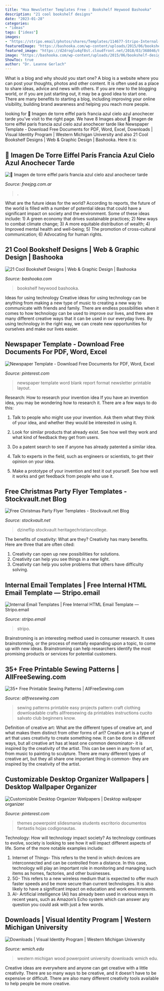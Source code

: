 ```yaml
---
title: "Hoa Newsletter Templates Free : Bookshelf Heywood Bashooka"
description: "21 cool bookshelf designs"
date: "2023-01-28"
categories:
- "ideas"
tags: ["ideas"]
images:
- "https://stripo.email/photos/shares/Templates/114677-Stripo-Internal-Trigger-newsletter-Meet-the-New-Hire-email-web.png"
featuredImage: "https://bashooka.com/wp-content/uploads/2015/06/bookshelf-design-bshk-16.jpg"
featured_image: "https://d2droglu4qf8st.cloudfront.net/2018/03/368046/Free-Printable-Sewing-Patterns-pin-new_ExtraLarge800_ID-2683405.png?v=2683405"
image: "https://bashooka.com/wp-content/uploads/2015/06/bookshelf-design-bshk-16.jpg"
ShowToc: true
author: "Dr. Leanne Gerlach"
---
```



What is a blog and why should you start one?
A blog is a website where you can post your thoughts, photos and other content. It is often used as a place to share ideas, advice and news with others. If you are new to the blogging world, or if you are just starting out, it may be a good idea to start one. There are many benefits to starting a blog, including improving your online visibility, building brand awareness and helping you reach more people.

	

		
looking for 🥇 Imagen de torre eiffel parís francia azul cielo azul anochecer tarde you've visit to the right page. We have 8 Images about 🥇 Imagen de torre eiffel parís francia azul cielo azul anochecer tarde like Newspaper Template - Download Free Documents for PDF, Word, Excel, Downloads | Visual Identity Program | Western Michigan University and also 21 Cool Bookshelf Designs | Web &amp; Graphic Design | Bashooka. Here it is:
		
    
## 🥇 Imagen De Torre Eiffel París Francia Azul Cielo Azul Anochecer Tarde

<img loading=lazy src="https://images.freejpg.com.ar/900/0904/eiffel-tower-paris-france-blue-sky-blue-dusk-evening-F100019761.jpg" onerror="this.onerror=null;this.src='https://tse3.mm.bing.net/th?id=OIP.GLHscY-eLKanVPaCNBjf6wHaLH&amp;pid=15.1';" alt="🥇 Imagen de torre eiffel parís francia azul cielo azul anochecer tarde">

_Source: freejpg.com.ar_

>. 

	

What are the future ideas for the world?
According to reports, the future of the world is filled with a number of potential ideas that could have a significant impact on society and the environment. Some of these ideas include: 1) A green economy that drives sustainable practices; 2) New ways to combat climate change; 3) A more equitable distribution of wealth; 4) Improved mental health and well-being; 5) The promotion of cross-cultural communication; 6) Advocating for human rights.

    
## 21 Cool Bookshelf Designs | Web &amp; Graphic Design | Bashooka

<img loading=lazy src="https://bashooka.com/wp-content/uploads/2015/06/bookshelf-design-bshk-16.jpg" onerror="this.onerror=null;this.src='https://tse2.mm.bing.net/th?id=OIP.xaRmbWJZAPc-_LiG7v4Q3gHaLH&amp;pid=15.1';" alt="21 Cool Bookshelf Designs | Web &amp; Graphic Design | Bashooka">

_Source: bashooka.com_

>bookshelf heywood bashooka. 

	

Ideas for using technology
Creative ideas for using technology can be anything from making a new type of music to creating a new way to communicate with friends and family. There are endless possibilities when it comes to how technology can be used to improve our lives, and there are many different creative ways that it can be used in our everyday lives. By using technology in the right way, we can create new opportunities for ourselves and make our lives easier.

    
## Newspaper Template - Download Free Documents For PDF, Word, Excel

<img loading=lazy src="https://i.pinimg.com/736x/3f/62/74/3f62743d486ff92608b53e3da2ed5213--newspaper-free-download.jpg" onerror="this.onerror=null;this.src='https://tse1.mm.bing.net/th?id=OIP.g6I8o7_IT0D9l2S7gxZI3wHaKo&amp;pid=15.1';" alt="Newspaper Template - Download Free Documents for PDF, Word, Excel">

_Source: pinterest.com_

>newspaper template word blank report format newsletter printable layout. 

	

Research: How to research your invention idea
If you have an invention idea, you may be wondering how to research it. There are a few ways to do this:
1. Talk to people who might use your invention. Ask them what they think of your idea, and whether they would be interested in using it.

2. Look for similar products that already exist. See how well they work and what kind of feedback they get from users.

3. Do a patent search to see if anyone has already patented a similar idea.

4. Talk to experts in the field, such as engineers or scientists, to get their opinion on your idea.

5. Make a prototype of your invention and test it out yourself. See how well it works and get feedback from people who use it.

    
## Free Christmas Party Flyer Templates - Stockvault.net Blog

<img loading=lazy src="https://www.stockvault.net/blog/wp-content/uploads/2015/12/xmas-8.jpg" onerror="this.onerror=null;this.src='https://tse1.mm.bing.net/th?id=OIP.gBXjkIPpwAQ5XOegjO_wWQHaKh&amp;pid=15.1';" alt="Free Christmas Party Flyer Templates - Stockvault.net Blog">

_Source: stockvault.net_

>dzineflip stockvault heritagechristiancollege. 

	

The benefits of creativity: What are they?
Creativity has many benefits. Here are three that are often cited: 
1) Creativity can open up new possibilities for solutions. 
2) Creativity can help you see things in a new light. 
3) Creativity can help you solve problems that others have difficulty solving.

    
## Internal Email Templates | Free Internal HTML Email Template — Stripo.email

<img loading=lazy src="https://stripo.email/photos/shares/Templates/114677-Stripo-Internal-Trigger-newsletter-Meet-the-New-Hire-email-web.png" onerror="this.onerror=null;this.src='https://tse4.mm.bing.net/th?id=OIP.--kOOmFu0Bk11T4JcaE_BgHaLA&amp;pid=15.1';" alt="Internal Email Templates | Free Internal HTML Email Template — Stripo.email">

_Source: stripo.email_

>stripo. 

	

Brainstroming is an interesting method used in consumer research. It uses brainstorming, or the process of mentally expanding upon a topic, to come up with new ideas. Brainstroming can help researchers identify the most promising products or services for potential customers.

    
## 35+ Free Printable Sewing Patterns | AllFreeSewing.com

<img loading=lazy src="https://d2droglu4qf8st.cloudfront.net/2018/03/368046/Free-Printable-Sewing-Patterns-pin-new_ExtraLarge800_ID-2683405.png?v=2683405" onerror="this.onerror=null;this.src='https://tse1.mm.bing.net/th?id=OIP.vBBlfmWYQ6AKSR9mM8PZDwHaLG&amp;pid=15.1';" alt="35+ Free Printable Sewing Patterns | AllFreeSewing.com">

_Source: allfreesewing.com_

>sewing patterns printable easy projects pattern craft clothing downloadable crafts allfreesewing da printables instructions cucito salvato club beginners know. 

	

Definition of creative art: What are the different types of creative art, and what makes them distinct from other forms of art?
Creative art is a type of art that uses creativity to create something new. It can be done in different ways, but all creative art has at least one common denominator- it is inspired by the creativity of the artist. This can be seen in any form of art, from music to painting to sculpture. There are many different types of creative art, but they all share one important thing in common- they are inspired by the creativity of the artist.

    
## Customizable Desktop Organizer Wallpapers | Desktop Wallpaper Organizer

<img loading=lazy src="https://i.pinimg.com/736x/90/d7/10/90d710edb6f721d7067dee1775dbb257.jpg" onerror="this.onerror=null;this.src='https://tse1.mm.bing.net/th?id=OIP.MLjpRhsEcVz3OaxEwNsWpAHaEK&amp;pid=15.1';" alt="Customizable Desktop Organizer Wallpapers | Desktop wallpaper organizer">

_Source: pinterest.com_

>themes powerpoint slidesmania students escritorio documentos fantastis hojas codigonautas. 

	

Technology: How will technology impact society?
As technology continues to evolve, society is looking to see how it will impact different aspects of life. Some of the more notable examples include:
1. Internet of Things- This refers to the trend in which devices are interconnected and can be controlled from a distance. In this case, technology will play an important role in monitoring and managing such items as homes, factories, and other businesses. 
2. 5G- This refers to a new wireless medium that is expected to offer much faster speeds and be more secure than current technologies. It is also likely to have a significant impact on education and work environments. 
3. AI- Artificial intelligence (AI) has already been used in various ways in recent years, such as Amazon’s Echo system which can answer any question you could ask with just a few words.

    
## Downloads | Visual Identity Program | Western Michigan University

<img loading=lazy src="https://wmich.edu/sites/default/files/attachments/u5/2013/woodH_0.jpg" onerror="this.onerror=null;this.src='https://tse2.mm.bing.net/th?id=OIP.ZpY4hBiDva1vuUnlNFthTwHaLH&amp;pid=15.1';" alt="Downloads | Visual Identity Program | Western Michigan University">

_Source: wmich.edu_

>western michigan wood powerpoint university downloads wmich edu. 

	

Creative ideas are everywhere and anyone can get creative with a little creativity. There are so many ways to be creative, and it doesn't have to be expensive or difficult. There are also many different creativity tools available to help people be more creative.


